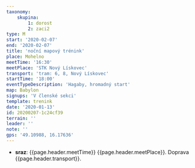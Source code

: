 ```yaml
---
taxonomy:
    skupina:
        1: dorost
        2: zaci2
type: M
start: '2020-02-07'
end: '2020-02-07'
title: 'noční mapový trénink'
place: Mohelno
meetTime: '16:30'
meetPlace: 'STK Nový Lískovec'
transport: 'tram: 6, 8, Nový Lískovec'
startTime: '18:00'
eventTypeDescription: 'Hagaby, hromadný start'
map: Babylon
signups: 'V členské sekci'
template: trenink
date: '2020-01-13'
id: 20200207-1c24cf39
terrain: ''
leader: ''
note: ''
gps: '49.10988, 16.17636'
---
```

* **sraz**: {{page.header.meetTime}} {{page.header.meetPlace}}. Doprava {{page.header.transport}}.
